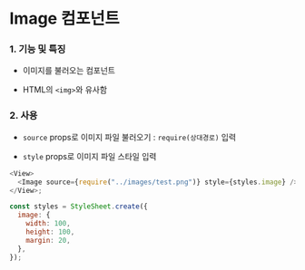 # Image 컴포넌트

### 1. 기능 및 특징

- 이미지를 불러오는 컴포넌트

- HTML의 `<img>`와 유사함

### 2. 사용

- `source` props로 이미지 파일 불러오기 : `require(상대경로)` 입력

- `style` props로 이미지 파일 스타일 입력

```js
<View>
  <Image source={require("../images/test.png")} style={styles.image} />
</View>;

const styles = StyleSheet.create({
  image: {
    width: 100,
    height: 100,
    margin: 20,
  },
});
```
